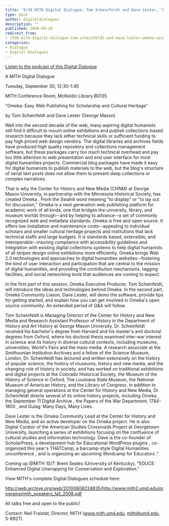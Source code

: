 ```yaml
---
title: '9/30 MITH Digital Dialogue: Tom Scheinfeldt and Dave Lester, "Omeka: Easy Web Publishing for Scholarship and Cultural Heritage"'
type: post
author: digitaldialogues
description: ""
published: 2008-09-24
redirect_from: 
- /930-mith-digital-dialogue-tom-scheinfeldt-and-dave-lester-omeka-easy-web-publishing-for-scholarship-and-cultural-heritage/
categories:
- Dialogue
- Digital Dialogues
---
```

[Listen to the podcast of this Digital Dialogue](http://web.archive.org/web/20111121230110/http://mith.umd.edu/programs/digitaldialogue/mp3/omeka.mp3)

A MITH Digital Dialogue

Tuesday, September 30, 12:30-1:45

MITH Conference Room, McKeldin Library B0135

"Omeka: Easy Web Publishing for Scholarship and Cultural Heritage"

by Tom Scheinfeldt and Dave Lester (George Mason)

Well into the second decade of the web, many aspiring digital humanists still find it difficult to mount online exhibitions and publish collections-based research because they lack either technical skills or sufficient funding to pay high priced web design vendors. The digital libraries and archives fields have produced high quality repository and collections management software, but these packages carry too much technical overhead and pay too little attention to web presentation and end user interface for most digital humanities projects. Commercial blog packages have made it easy for digital humanists to publish materials to the web, but the blog's structure of serial text posts does not allow them to present deep collections or complex narratives.

That is why the Center for History and New Media (CHNM) at George Mason University, in partnership with the Minnesota Historical Society, has created Omeka . From the Swahili word meaning "to display" or "to lay out for discussion," Omeka is a next generation web publishing platform for academic work of all kinds, one that bridges the university, library, and museum worlds through--and by helping to advance--a set of commonly recognized web and metadata standards. Omeka is free and open source. It offers low installation and maintenance costs--appealing to individual scholars and smaller cultural heritage projects and institutions that lack technical staffs and large budgets. It is standards based, extensible, and interoperable--insuring compliance with accessibility guidelines and integration with existing digital collections systems to help digital humanists of all stripes design online exhibitions more efficiently. Omeka brings Web 2.0 technologies and approaches to digital humanities websites--fostering the kind of user interaction and participation that are central to the mission of digital humanities, and providing the contribution mechanisms, tagging facilities, and social networking tools that audiences are coming to expect.

In the first part of this session, Omeka Executive Producer, Tom Scheinfeldt, will introduce the ideas and technologies behind Omeka. In the second part, Omeka Community Liason, Dave Lester, will demo the software, provide tips for getting started, and explain how you can get involved in Omeka's open source community. An extended period of Q&A will follow.

Tom Scheinfeldt is Managing Director of the Center for History and New Media and Research Assistant Professor of History in the Department of History and Art History at George Mason University. Dr. Scheinfeldt received his bachelor's degree from Harvard and his master's and doctoral degrees from Oxford, where his doctoral thesis examined inter-war interest in science and its history in diverse cultural contexts, including museums, universities, World's Fairs and the mass media. A research associate at the Smithsonian Institution Archives and a fellow of the Science Museum, London, Dr. Scheinfeldt has lectured and written extensively on the history of popular science, the history of museums, history and new media, and the changing role of history in society, and has worked on traditional exhibitions and digital projects at the Colorado Historical Society, the Museum of the History of Science in Oxford, The Louisiana State Museum, the National Museum of American History, and the Library of Congress. In addition to managing general operations at the Center for History and New Media, Dr. Scheinfeldt directs several of its online history projects, including Omeka , the September 11 Digital Archive , the Papers of the War Department, 1784-1800 , and Gulag: Many Days, Many Lives .

Dave Lester is the Omeka Community Lead at the Center for History and New Media, and an active developer on the Omeka project. He is also Digital Curator of the American Studies Crossroads Project at Georgetown University, launching a series of exhibitions focusing on the confluence of cultural studies and information technology. Dave is the co-founder of ScholarPress, a development hub for Educational WordPress plugins , co-organized this year's THATCamp, a barcamp-style Digital Humanities unconference , and is organizing an upcoming Wordcamp for Educators ."

Coming up @MITH 10/7: Brent Seales (University of Kentucky), "EDUCE: Enhanced Digital Unwrapping for Conservation and Exploration."

View MITH's complete Digital Dialogues schedule here:

http://web.archive.org/web/20100608224835/http://www.mith2.umd.edu/programs/mith_speakers_fall_2008.pdf

All talks free and open to the public!

Contact: Neil Fraistat, Director, MITH (www.mith.umd.edu, mith@umd.edu, 5-8927).

[](http://web.archive.org/web/20131230203536/http://mith.umd.edu/programs/digitaldialogue/mp3/kraus.mp3)
